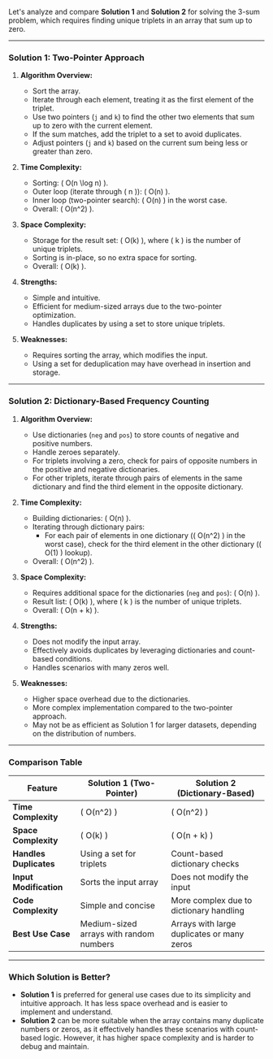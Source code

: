 Let's analyze and compare **Solution 1** and **Solution 2** for solving the 3-sum problem, which requires finding unique triplets in an array that sum up to zero.

---

### **Solution 1: Two-Pointer Approach**

1. **Algorithm Overview:**

   - Sort the array.
   - Iterate through each element, treating it as the first element of the triplet.
   - Use two pointers (`j` and `k`) to find the other two elements that sum up to zero with the current element.
   - If the sum matches, add the triplet to a set to avoid duplicates.
   - Adjust pointers (`j` and `k`) based on the current sum being less or greater than zero.

2. **Time Complexity:**

   - Sorting: \( O(n \log n) \).
   - Outer loop (iterate through \( n \)): \( O(n) \).
   - Inner loop (two-pointer search): \( O(n) \) in the worst case.
   - Overall: \( O(n^2) \).

3. **Space Complexity:**

   - Storage for the result set: \( O(k) \), where \( k \) is the number of unique triplets.
   - Sorting is in-place, so no extra space for sorting.
   - Overall: \( O(k) \).

4. **Strengths:**

   - Simple and intuitive.
   - Efficient for medium-sized arrays due to the two-pointer optimization.
   - Handles duplicates by using a set to store unique triplets.

5. **Weaknesses:**
   - Requires sorting the array, which modifies the input.
   - Using a set for deduplication may have overhead in insertion and storage.

---

### **Solution 2: Dictionary-Based Frequency Counting**

1. **Algorithm Overview:**

   - Use dictionaries (`neg` and `pos`) to store counts of negative and positive numbers.
   - Handle zeroes separately.
   - For triplets involving a zero, check for pairs of opposite numbers in the positive and negative dictionaries.
   - For other triplets, iterate through pairs of elements in the same dictionary and find the third element in the opposite dictionary.

2. **Time Complexity:**

   - Building dictionaries: \( O(n) \).
   - Iterating through dictionary pairs:
     - For each pair of elements in one dictionary (\( O(n^2) \) in the worst case), check for the third element in the other dictionary (\( O(1) \) lookup).
   - Overall: \( O(n^2) \).

3. **Space Complexity:**

   - Requires additional space for the dictionaries (`neg` and `pos`): \( O(n) \).
   - Result list: \( O(k) \), where \( k \) is the number of unique triplets.
   - Overall: \( O(n + k) \).

4. **Strengths:**

   - Does not modify the input array.
   - Effectively avoids duplicates by leveraging dictionaries and count-based conditions.
   - Handles scenarios with many zeros well.

5. **Weaknesses:**
   - Higher space overhead due to the dictionaries.
   - More complex implementation compared to the two-pointer approach.
   - May not be as efficient as Solution 1 for larger datasets, depending on the distribution of numbers.

---

### **Comparison Table**

| Feature                | **Solution 1 (Two-Pointer)**            | **Solution 2 (Dictionary-Based)**          |
| ---------------------- | --------------------------------------- | ------------------------------------------ |
| **Time Complexity**    | \( O(n^2) \)                            | \( O(n^2) \)                               |
| **Space Complexity**   | \( O(k) \)                              | \( O(n + k) \)                             |
| **Handles Duplicates** | Using a set for triplets                | Count-based dictionary checks              |
| **Input Modification** | Sorts the input array                   | Does not modify the input                  |
| **Code Complexity**    | Simple and concise                      | More complex due to dictionary handling    |
| **Best Use Case**      | Medium-sized arrays with random numbers | Arrays with large duplicates or many zeros |

---

### **Which Solution is Better?**

- **Solution 1** is preferred for general use cases due to its simplicity and intuitive approach. It has less space overhead and is easier to implement and understand.
- **Solution 2** can be more suitable when the array contains many duplicate numbers or zeros, as it effectively handles these scenarios with count-based logic. However, it has higher space complexity and is harder to debug and maintain.
